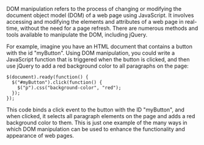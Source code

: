 

DOM manipulation refers to the process of changing or modifying the document object model (DOM) of a web page using JavaScript. It involves accessing and modifying the elements and attributes of a web page in real-time, without the need for a page refresh. There are numerous methods and tools available to manipulate the DOM, including jQuery.

For example, imagine you have an HTML document that contains a button with the id "myButton". Using DOM manipulation, you could write a JavaScript function that is triggered when the button is clicked, and then use jQuery to add a red background color to all paragraphs on the page:

```
$(document).ready(function() {
  $("#myButton").click(function() {
    $("p").css("background-color", "red");
  });
});
```

This code binds a click event to the button with the ID "myButton", and when clicked, it selects all paragraph elements on the page and adds a red background color to them. This is just one example of the many ways in which DOM manipulation can be used to enhance the functionality and appearance of web pages.